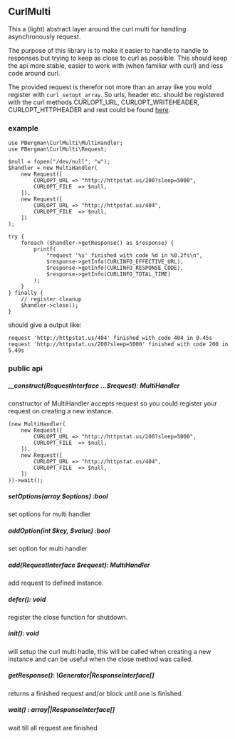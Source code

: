 ## CurlMulti

This a (light) abstract layer around the curl multi for handling asynchronously request. 

The purpose of this library is to make it easier to handle to handle to responses but trying to keep as close to curl as
possible. This should keep the api more stable, easier to work with (when familiar with curl) and less code around curl.

The provided request is therefor not more than an array like you wold register with `curl_setopt_array`. So urls, header 
etc. should be registered with the curl methods CURLOPT_URL, CURLOPT_WRITEHEADER, CURLOPT_HTTPHEADER and rest could be 
found [here](http://php.net/manual/en/function.curl-setopt.php).

### example

```
use PBergman\CurlMulti\MultiHandler;
use PBergman\CurlMulti\Request;

$null = fopen("/dev/null", "w");
$handler = new MultiHandler(
    new Request([
        CURLOPT_URL => "http://httpstat.us/200?sleep=5000",
        CURLOPT_FILE  => $null,
    ]),
    new Request([
        CURLOPT_URL => "http://httpstat.us/404",
        CURLOPT_FILE  => $null,
    ])
);

try {
    foreach ($handler->getResponse() as $response) {
        printf(
            "request '%s' finished with code %d in %0.2fs\n",
            $response->getInfo(CURLINFO_EFFECTIVE_URL),
            $response->getInfo(CURLINFO_RESPONSE_CODE),
            $response->getInfo(CURLINFO_TOTAL_TIME)
        );
    }
} finally {
    // register cleanup
    $handler->close();
}
```

should give a output like:

```
request 'http://httpstat.us/404' finished with code 404 in 0.45s
request 'http://httpstat.us/200?sleep=5000' finished with code 200 in 5.49s
```

### public api

##### __construct(RequestInterface ...$request): MultiHandler

constructor of MultiHandler accepts request so you could register your request on creating a new instance.

```
(new MultiHandler(
    new Request([
        CURLOPT_URL => "http://httpstat.us/200?sleep=5000",
        CURLOPT_FILE  => $null,
    ]),
    new Request([
        CURLOPT_URL => "http://httpstat.us/404",
        CURLOPT_FILE  => $null,
    ])
))->wait();
```

#####  setOptions(array $options) :bool

set options for multi handler

#####  addOption(int $key, $value) :bool

set option for multi handler

##### add(RequestInterface $request): MultiHandler

add request to defined instance.

##### defer(): void

register the close function for shutdown.

##### init(): void

will setup the curl multi hadle, this will be called when creating a new instance and can be useful when the close 
method was called. 

##### getResponse(): \Generator|ResponseInterface[]

returns a finished request and/or block until one is finished.

##### wait() : array||ResponseInterface[]

wait till all request are finished 